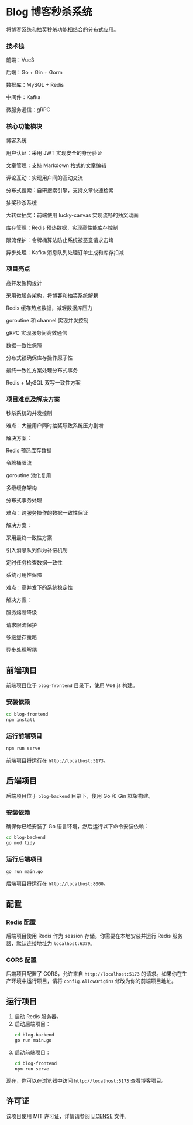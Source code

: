 # Blog 博客秒杀系统
将博客系统和抽奖秒杀功能相结合的分布式应用。

### 技术栈

前端：Vue3

后端：Go + Gin + Gorm

数据库：MySQL + Redis

中间件：Kafka

微服务通信：gRPC

### 核心功能模块

博客系统

用户认证：采用 JWT 实现安全的身份验证

文章管理：支持 Markdown 格式的文章编辑

评论互动：实现用户间的互动交流

分布式搜索：自研搜索引擎，支持文章快速检索

抽奖秒杀系统

大转盘抽奖：前端使用 lucky-canvas 实现流畅的抽奖动画

库存管理：Redis 预热数据，实现高性能库存控制

限流保护：令牌桶算法防止系统被恶意请求击垮

异步处理：Kafka 消息队列处理订单生成和库存扣减

### 项目亮点

高并发架构设计

采用微服务架构，将博客和抽奖系统解耦

Redis 缓存热点数据，减轻数据库压力

goroutine 和 channel 实现并发控制

gRPC 实现服务间高效通信

数据一致性保障

分布式锁确保库存操作原子性

最终一致性方案处理分布式事务

Redis + MySQL 双写一致性方案

### 项目难点及解决方案

秒杀系统的并发控制

难点：大量用户同时抽奖导致系统压力剧增

解决方案：

Redis 预热库存数据

令牌桶限流

goroutine 池化复用

多级缓存架构

分布式事务处理

难点：跨服务操作的数据一致性保证

解决方案：

采用最终一致性方案

引入消息队列作为补偿机制

定时任务检查数据一致性

系统可用性保障

难点：高并发下的系统稳定性

解决方案：

服务熔断降级

请求限流保护

多级缓存策略

异步处理解耦



## 前端项目

前端项目位于 `blog-frontend` 目录下，使用 Vue.js 构建。

### 安装依赖

```bash
cd blog-frontend
npm install
```

### 运行前端项目

```bash
npm run serve
```

前端项目将运行在 `http://localhost:5173`。

## 后端项目

后端项目位于 `blog-backend` 目录下，使用 Go 和 Gin 框架构建。

### 安装依赖

确保你已经安装了 Go 语言环境，然后运行以下命令安装依赖：

```bash
cd blog-backend
go mod tidy
```

### 运行后端项目

```bash
go run main.go
```

后端项目将运行在 `http://localhost:8000`。

## 配置

### Redis 配置

后端项目使用 Redis 作为 session 存储。你需要在本地安装并运行 Redis 服务器，默认连接地址为 `localhost:6379`。

### CORS 配置

后端项目配置了 CORS，允许来自 `http://localhost:5173` 的请求。如果你在生产环境中运行项目，请将 `config.AllowOrigins` 修改为你的前端项目地址。

## 运行项目

1. 启动 Redis 服务器。
2. 启动后端项目：
   ```bash
   cd blog-backend
   go run main.go
   ```
3. 启动前端项目：
   ```bash
   cd blog-frontend
   npm run serve
   ```

现在，你可以在浏览器中访问 `http://localhost:5173` 查看博客项目。

## 许可证

该项目使用 MIT 许可证，详情请参阅 [LICENSE](LICENSE) 文件。

